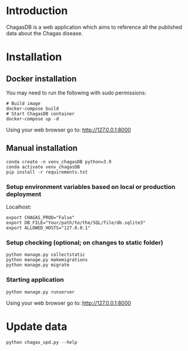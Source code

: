 # Introduction
ChagasDB is a web application which aims to reference all the published data about the Chagas disease.

# Installation

## Docker installation
You may need to run the following with sudo permissions:
```
# Build image
docker-compose build
# Start ChagasDB container
docker-compose up -d
```

Using your web browser go to: http://127.0.0.1:8000

## Manual installation

```
conda create -n venv_chagasDB python=3.9
conda activate venv_chagasDB
pip install -r requirements.txt
```

### Setup environment variables based on local or production deployment
Localhost:
```
export CHAGAS_PROD="False"
export DB_FILE="Your/path/to/the/SQL/file/db.sqlite3"
export ALLOWED_HOSTS="127.0.0.1"
```

### Setup checking (optional; on changes to static folder)

```
python manage.py collectstatic
python manage.py makemigrations
python manage.py migrate
```

### Starting application

```
python manage.py runserver
```

Using your web browser go to: http://127.0.0.1:8000

# Update data

```
python chagas_upd.py --help
```